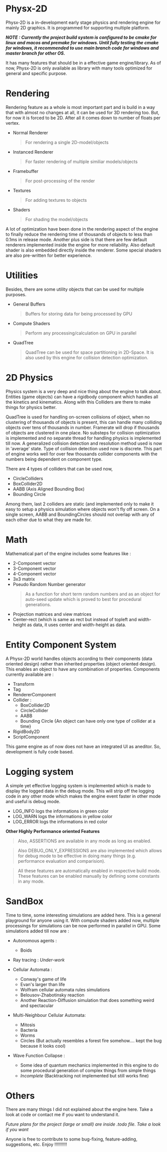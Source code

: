 # Physx-2D

Physx-2D is a in-development early stage physics and rendering engine for mainly 2D graphics. It is programmed for supporting multiple platform.

***NOTE : Currently the project build system is configured to be cmake for linux and macos and premake for windows. Until fully testing the cmake for windows, it recommended to use main branch code for windows and master branch for other OS.***

It has many features that should be in a effective game engine/library. As of now, Physx-2D is only available as library with many tools optimized for general and specific purpose.

# Rendering 
Rendering feature as a whole is most important part and is build in a way that with almost no changes at all, it can be used for 3D rendering too. But, for now it is forced to be 2D. After all it comes down to number of floats per vertex.

* Normal Renderer
     > For rendering a single 2D-model/objects
* Instanced Renderer
     > For faster rendering of multiple similiar models/objects
* Framebuffer
     > For post-processing of the render
* Textures
     > For adding textures to objects
* Shaders
     > For shading the model/objects

A lot of optimization have been done in the rendering aspect of the engine to finally reduce the rendering time of thousands of objects to less than 0.1ms in release mode. Another plus side is that there are few default renderers implemented inside the engine for more reliability. Also default shader is also embedded directly inside the renderer. Some special shaders are also pre-written for better experience. 

# Utilities

Besides, there are some utility objects that can be used for multiple purposes.
* General Buffers
     > Buffers for storing data for being processed by GPU
* Compute Shaders
     > Perform any processing/calculation on GPU in parallel
* QuadTree
     > QuadTree can be used for space partitioning in 2D-Space. It is also used by this engine for collision detection optimization.

# 2D Physics

Physics system is a very deep and nice thing about the engine to talk about. Entities (game objects) can have a rigidbody component which handles all the kinetics and kinematics. Along with this Colliders are there to make things for physics better. 

QuadTree is used for handling on-screen collisions of object, when no clustering of thousands of objects is present, this can handle many colliding objects over tens of  thousands in number. Framerate will drop if thousands of objects are clustered in one place. No substeps for collision optimization is implemented and no separate thread for handling physics is implemented till now. A generalized collision detection and resolution method used is now in 'average' state. Type of collision detection used now is discrete. This part of engine works well for over few thousands collider components with the numbers being dependent on component type.

There are 4 types of colliders that can be used now,
* CircleColliders
* BoxCollider2D
* AABB (Axis Aligned Bounding Box)
* Bounding Circle

Among them, last 2 colliders are static (and implemented only to make it easy to setup a physics simulation where objects won't fly off screen. On a single screen, AABB and BoundingCircles should not overlap with any of each other due to what they are made for.

# Math

Mathematical part of the engine includes some features like : 
* 2-Component vector
* 3-Component vector
* 4-Component vector
* 3x3 matrix
* Pseudo Random Number generator
     > As a function for short term random numbers and as an object for auto-seed update which is proved to best for procedural generations.
* Projection matrices and view matrices
* Center-rect (which is same as rect but instead of topleft and width-height as data, it uses center and width-height as data.

# Entity Component System

A Physx-2D world handles objects according to their components (data oriented design) rather than inherited properties (object oriented design). This enables an object to have any combination of properties. Components currently available are :
* Transform
* Tag
* RendererComponent
* Collider : 
    * BoxCollider2D
    * CircleCollider
    * AABB
    * Bounding Circle
     {An object can have only one type of collider at a time}
* RigidBody2D
* ScriptComponent

This game engine as of now does not have an integrated UI as aneditor. So, development is fully code based.

# Logging system

A simple yet effective logging system is implemented which is made to display the logged data in the debug mode. This will strip off the logging code in any other mode which makes the engine event faster in other mode and useful is debug mode.

* LOG_INFO logs the informations in green color
* LOG_WARN logs the informations in yellow color
* LOG_ERROR logs the informations in red color

**Other Highly Performance oriented Features**
> Also, ASSERTIONS are available in any mode as long as enabled.

> Also DEBUG_ONLY_EXPRESSIONS are also implemented which allows for debug mode to be effective in doing many things (e.g. performance evaluation and comparision).

> All these features are automatically enabled in respective build mode. These features can be enabled manually by defining some constants in any mode.

# SandBox
Time to time, some interesting simulations are added here. This is a general playground for anyone using it. With compute shaders added now, multiple processings for simulations can be now performed in parallel in GPU. Some simulations added till now are : 

* Autonomous agents :
   * Boids

* Ray tracing : *Under-work*

* Cellular Automata :
   * Conway's game of life
   * Evan's larger than life
   * Wolfram cellular automata rules simulations
   * Belousov-Zhabotinsky reaction
   * Another Reaction-Diffusion simulation that does something weird and spectacular

* Multi-Neighbour Cellular Automata:
   * Mitosis
   * Bacteria
   * Worms
   * Circles (But actually resembles a forest fire somehow.... kept the bug because it looks cool)

* Wave Function Collapse :
  * Some idea of quantum mechanics implemented in this engine to do some procedural generation of complex things from simple things
  * *Incomplete* (Backtracking not implemented but still works fine)

# Others
There are many things I did not explained about the engine here. Take a look at code or contact me if you want to understand it.

*Future plans for the project (large or small) are inside .todo file. Take a look if you want*

Anyone is free to contribute to some bug-fixing, feature-adding, suggestions, etc. Enjoy !!!!!!!!!!
